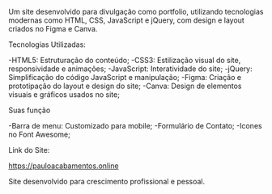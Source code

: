 Um site desenvolvido para divulgação como portfolio, utilizando tecnologias modernas como HTML, CSS, JavaScript e jQuery, com design e layout criados no Figma e Canva.

Tecnologias Utilizadas:

-HTML5: Estruturação do conteúdo;
-CSS3: Estilização visual do site, responsividade e animações;
-JavaScript: Interatividade do site;
-jQuery: Simplificação do código JavaScript e manipulação;
-Figma: Criação e prototipação do layout e design do site;
-Canva: Design de elementos visuais e gráficos usados no site;

Suas função

-Barra de menu: Customizado para mobile;
-Formulário de Contato;
-Icones no Font Awesome;

Link do Site:

https://pauloacabamentos.online

Site desenvolvido para crescimento profissional e pessoal.
